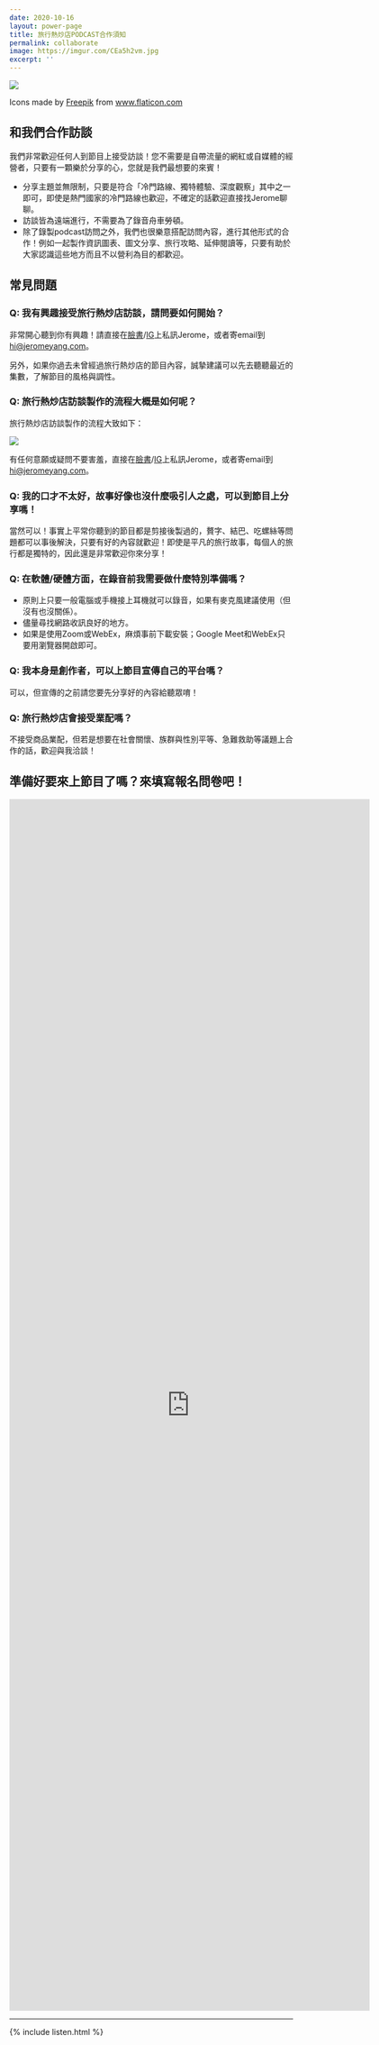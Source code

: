 ```yaml
---
date: 2020-10-16
layout: power-page
title: 旅行熱炒店PODCAST合作須知
permalink: collaborate
image: https://imgur.com/CEa5h2vm.jpg
excerpt: ''
---
```


![](https://www.flaticon.com/svg/static/icons/svg/3280/3280897.svg)
<div class="attribution">Icons made by <a href="https://www.flaticon.com/authors/freepik" title="Freepik">Freepik</a> from <a href="https://www.flaticon.com/" title="Flaticon">www.flaticon.com</a></div>

## 和我們合作訪談

我們非常歡迎任何人到節目上接受訪談！您不需要是自帶流量的網紅或自媒體的經營者，只要有一顆樂於分享的心，您就是我們最想要的來賓！

* 分享主題並無限制，只要是符合「冷門路線、獨特體驗、深度觀察」其中之一即可，即使是熱門國家的冷門路線也歡迎，不確定的話歡迎直接找Jerome聊聊。
* 訪談皆為遠端進行，不需要為了錄音舟車勞頓。
* 除了錄製podcast訪問之外，我們也很樂意搭配訪問內容，進行其他形式的合作！例如一起製作資訊圖表、圖文分享、旅行攻略、延伸閱讀等，只要有助於大家認識這些地方而且不以營利為目的都歡迎。

## 常見問題

### Q: 我有興趣接受旅行熱炒店訪談，請問要如何開始？

非常開心聽到你有興趣！請直接在[臉書](https://www.facebook.com/lifetimesojourner)/[IG](https://instagram.com/travel.wok)上私訊Jerome，或者寄email到[hi@jeromeyang.com](mailto:hi@jeromeyang.com)。

另外，如果你過去未曾經過旅行熱炒店的節目內容，誠摯建議可以先去聽聽最近的集數，了解節目的風格與調性。

### Q: 旅行熱炒店訪談製作的流程大概是如何呢？

旅行熱炒店訪談製作的流程大致如下：

<img src="https://imgur.com/h25K3aM.jpg" style="max-width: 500px; margin: 0 auto">

有任何意願或疑問不要害羞，直接在[臉書](https://www.facebook.com/lifetimesojourner)/[IG](https://instagram.com/travel.wok)上私訊Jerome，或者寄email到[hi@jeromeyang.com](mailto:hi@jeromeyang.com)。

### Q: 我的口才不太好，故事好像也沒什麼吸引人之處，可以到節目上分享嗎！

當然可以！事實上平常你聽到的節目都是剪接後製過的，贅字、結巴、吃螺絲等問題都可以事後解決，只要有好的內容就歡迎！即使是平凡的旅行故事，每個人的旅行都是獨特的，因此還是非常歡迎你來分享！

### Q: 在軟體/硬體方面，在錄音前我需要做什麼特別準備嗎？

* 原則上只要一般電腦或手機接上耳機就可以錄音，如果有麥克風建議使用（但沒有也沒關係）。
* 儘量尋找網路收訊良好的地方。
* 如果是使用Zoom或WebEx，麻煩事前下載安裝；Google Meet和WebEx只要用瀏覽器開啟即可。

### Q: 我本身是創作者，可以上節目宣傳自己的平台嗎？

可以，但宣傳的之前請您要先分享好的內容給聽眾唷！

### Q: 旅行熱炒店會接受業配嗎？

不接受商品業配，但若是想要在社會關懷、族群與性別平等、急難救助等議題上合作的話，歡迎與我洽談！

## 準備好要來上節目了嗎？來填寫報名問卷吧！

<iframe src="https://docs.google.com/forms/d/e/1FAIpQLSelRDaUCizQBCPG9Dgd07v-FyGe7Gap5Jxl4oUmsUJWDuu81w/viewform?embedded=true" width="640" height="2151" frameborder="0" marginheight="0" marginwidth="0">Loading…</iframe>

<hr>

{% include listen.html %}
